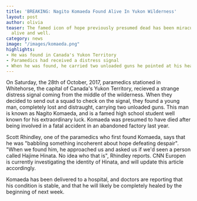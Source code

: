 ```yaml
---
title: 'BREAKING: Nagito Komaeda Found Alive In Yukon Wilderness'
layout: post
author: olivia
teaser: The famed icon of hope previously presumed dead has been miraculously found
  alive and well.
category: news
image: "/images/komaeda.png"
highlights:
- He was found in Canada's Yukon Territory
- Paramedics had received a distress signal
- When he was found, he carried two unloaded guns he pointed at his head
---
```


On Saturday, the 28th of October, 2017, paramedics stationed in Whitehorse, the capital of Canada's Yukon Territory, recieved a strange distress signal coming from the middle of the wilderness. When they decided to send out a squad to check on the signal, they found a young man, completely lost and distraught, carrying two unloaded guns. This man is known as Nagito Komaeda, and is a famed high school student well known for his extraordinary luck. Komaeda was presumed to have died after being involved in a fatal accident in an abandoned factory last year.

Scott Rhindley, one of the paramedics who first found Komaeda, says that he was "babbling something incoherent about hope defeating despair". "When we found him, he approached us and asked us if we'd seen a person called Hajime Hinata. No idea who that is", Rhindley reports. CNN Europen is currently investigating the identity of Hinata, and will update this article accordingly.

Komaeda has been delivered to a hospital, and doctors are reporting that his condition is stable, and that he will likely be completely healed by the beginning of next week.